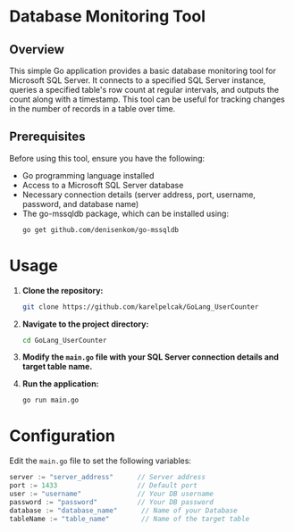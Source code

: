# Database Monitoring Tool

## Overview

This simple Go application provides a basic database monitoring tool for Microsoft SQL Server. It connects to a specified SQL Server instance, queries a specified table's row count at regular intervals, and outputs the count along with a timestamp. This tool can be useful for tracking changes in the number of records in a table over time.

## Prerequisites

Before using this tool, ensure you have the following:

- Go programming language installed
- Access to a Microsoft SQL Server database
- Necessary connection details (server address, port, username, password, and database name)
- The go-mssqldb package, which can be installed using:
  ```bash
  go get github.com/denisenkom/go-mssqldb
# Usage

1. **Clone the repository:**

    ```bash
    git clone https://github.com/karelpelcak/GoLang_UserCounter
    ```

2. **Navigate to the project directory:**

    ```bash
    cd GoLang_UserCounter
    ```

3. **Modify the `main.go` file with your SQL Server connection details and target table name.**

4. **Run the application:**

    ```bash
    go run main.go
    ```

# Configuration

Edit the `main.go` file to set the following variables:

```go
server := "server_address"      // Server address
port := 1433                    // Default port
user := "username"              // Your DB username
password := "password"          // Your DB password
database := "database_name"      // Name of your Database
tableName := "table_name"        // Name of the target table
